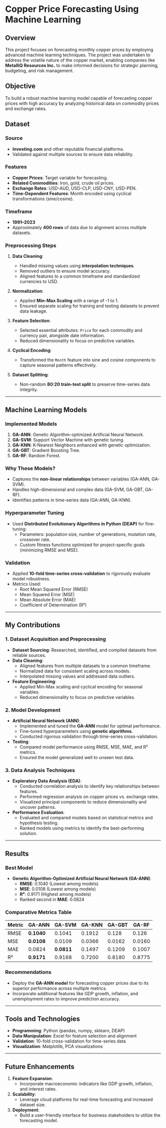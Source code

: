 # Copper Price Forecasting Using Machine Learning

## Overview
This project focuses on forecasting monthly copper prices by employing advanced machine learning techniques. The project was undertaken to address the volatile nature of the copper market, enabling companies like **MetalliQ Resources Inc.** to make informed decisions for strategic planning, budgeting, and risk management.

## Objective
To build a robust machine learning model capable of forecasting copper prices with high accuracy by analyzing historical data on commodity prices and exchange rates.

## Dataset

### Source
- **Investing.com** and other reputable financial platforms.
- Validated against multiple sources to ensure data reliability.

### Features
- **Copper Prices**: Target variable for forecasting.
- **Related Commodities**: Iron, gold, crude oil prices.
- **Exchange Rates**: USD-AUD, USD-CLP, USD-CNY, USD-PEN.
- **Time-Dependent Features**: Month encoded using cyclical transformations (sine/cosine).

### Timeframe
- **1991–2023**
- Approximately **400 rows** of data due to alignment across multiple datasets.

### Preprocessing Steps
1. **Data Cleaning**:
   - Handled missing values using **interpolation techniques**.
   - Removed outliers to ensure model accuracy.
   - Aligned features to a common timeframe and standardized currencies to USD.

2. **Normalization**:
   - Applied **Min-Max Scaling** with a range of -1 to 1.
   - Ensured separate scaling for training and testing datasets to prevent data leakage.

3. **Feature Selection**:
   - Selected essential attributes: `Price` for each commodity and currency pair, alongside date information.
   - Reduced dimensionality to focus on predictive variables.

4. **Cyclical Encoding**:
   - Transformed the `Month` feature into sine and cosine components to capture seasonal patterns effectively.

5. **Dataset Splitting**:
   - Non-random **80:20 train-test split** to preserve time-series data integrity.

---

## Machine Learning Models

### Implemented Models
1. **GA-ANN**: Genetic Algorithm-optimized Artificial Neural Network.
2. **GA-SVM**: Support Vector Machine with genetic tuning.
3. **GA-KNN**: K-Nearest Neighbors enhanced with genetic optimization.
4. **GA-GBT**: Gradient Boosting Tree.
5. **GA-RF**: Random Forest.

### Why These Models?
- Captures the **non-linear relationships** between variables (GA-ANN, GA-SVM).
- Handles high-dimensional and complex data (GA-SVM, GA-GBT, GA-RF).
- Identifies patterns in time-series data (GA-ANN, GA-KNN).

### Hyperparameter Tuning
- Used **Distributed Evolutionary Algorithms in Python (DEAP)** for fine-tuning:
  - Parameters: population size, number of generations, mutation rate, crossover rate.
  - Custom fitness functions optimized for project-specific goals (minimizing RMSE and MSE).

### Validation
- Applied **10-fold time-series cross-validation** to rigorously evaluate model robustness.
- Metrics Used:
  - Root Mean Squared Error (RMSE)
  - Mean Squared Error (MSE)
  - Mean Absolute Error (MAE)
  - Coefficient of Determination (R²)

---

## My Contributions

### 1. Dataset Acquisition and Preprocessing
- **Dataset Sourcing**: Researched, identified, and compiled datasets from reliable sources.
- **Data Cleaning**:
  - Aligned features from multiple datasets to a common timeframe.
  - Normalized data for consistent scaling across models.
  - Interpolated missing values and addressed data outliers.
- **Feature Engineering**:
  - Applied Min-Max scaling and cyclical encoding for seasonal variables.
  - Reduced dimensionality to focus on predictive variables.

### 2. Model Development
- **Artificial Neural Network (ANN)**:
  - Implemented and tuned the **GA-ANN** model for optimal performance.
  - Fine-tuned hyperparameters using **genetic algorithms**.
  - Conducted rigorous validation through time-series cross-validation.
- **Testing**:
  - Compared model performance using RMSE, MSE, MAE, and R² metrics.
  - Ensured the model generalized well to unseen test data.

### 3. Data Analysis Techniques
- **Exploratory Data Analysis (EDA)**:
  - Conducted correlation analysis to identify key relationships between features.
  - Performed regression analysis on copper prices vs. exchange rates.
  - Visualized principal components to reduce dimensionality and uncover patterns.
- **Performance Evaluation**:
  - Evaluated and compared models based on statistical metrics and hypothesis testing.
  - Ranked models using metrics to identify the best-performing solution.

---

## Results

### Best Model
- **Genetic Algorithm-Optimized Artificial Neural Network (GA-ANN)**:
  - **RMSE**: 0.1040 (Lowest among models)
  - **MSE**: 0.0108 (Lowest among models)
  - **R²**: 0.9171 (Highest among models)
  - Ranked second in **MAE**: 0.0824

### Comparative Metrics Table
| Metric | GA-ANN | GA-SVM | GA-KNN | GA-GBT | GA-RF |
|--------|--------|--------|--------|--------|--------|
| RMSE   | **0.1040** | 0.1041 | 0.1912 | 0.128 | 0.126 |
| MSE    | **0.0108** | 0.0109 | 0.0366 | 0.0162 | 0.0160 |
| MAE    | 0.0824 | **0.0811** | 0.1497 | 0.1209 | 0.1007 |
| R²     | **0.9171** | 0.9168 | 0.7200 | 0.8180 | 0.8775 |

### Recommendations
- Deploy the **GA-ANN model** for forecasting copper prices due to its superior performance across multiple metrics.
- Incorporate additional features like GDP growth, inflation, and unemployment rates to improve prediction accuracy.

---

## Tools and Technologies
- **Programming**: Python (pandas, numpy, sklearn, DEAP)
- **Data Manipulation**: Excel for feature selection and alignment
- **Validation**: 10-fold cross-validation for time-series data
- **Visualization**: Matplotlib, PCA visualizations

---

## Future Enhancements

1. **Feature Expansion**:
   - Incorporate macroeconomic indicators like GDP growth, inflation, and interest rates.
2. **Scalability**:
   - Leverage cloud platforms for real-time forecasting and increased dataset size.
3. **Deployment**:
   - Build a user-friendly interface for business stakeholders to utilize the forecasting model.

